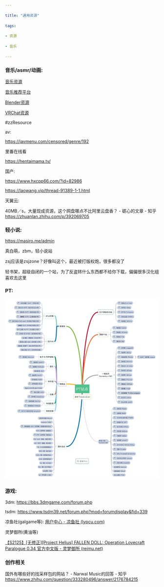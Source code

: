 ```yaml
---

title: "通用资源"

tags:

- 资源

- 音乐

---
```




### 音乐/asmr/动画:



[音乐资源](music/音乐资源.md)

[音乐推荐平台](music/音乐推荐平台.md)

[Blender资源](blender/Blender资源.md)

[VRChat资源](vrc/VRChat资源.md)



#zzResource





av:

https://javmenu.com/censored/genre/192



里番在线看

https://hentaimama.tv/ 





国产:

https://www.hxcpp66.com/?id=82986

https://laowang.vip/thread-91389-1-1.html



天翼云:

40MB／s，大量现成资源，这个网盘哪点不比阿里云盘香？ - 砺心的文章 - 知乎 https://zhuanlan.zhihu.com/p/392069705





### 轻小说:



https://masiro.me/admin

真白萌，zbm，轻小说站



zsj应该是zsjzone？好像叫这个，最近被打版权炮，很多都没了



轻书架，超级自闭的一个站，为了反盗转什么东西都不给你下载，偏偏很多汉化组喜欢去这里





### PT:

![image20220306233704.png](assets/image20220306233704.png)





### 游戏:

3dm: https://bbs.3dmgame.com/forum.php

tsdm: https://www.tsdm39.net/forum.php?mod=forumdisplay&fid=339

凉鱼社(galgame等): [用户中心 - 凉鱼社 (lypcu.com)](https://lypcu.com/Ucenter)



灵梦御所(黄油等)

[【S2125】[无修正][Project Helius] FALLEN DOLL: Operation Lovecraft Paralogue 0.34 官方中文版 - 灵梦御所 (reimu.net)](https://blog.reimu.net/archives/54310)





### 创作相关

国外有哪些好的找采样包的网站？ - Narwal Music的回答 - 知乎 https://www.zhihu.com/question/333280496/answer/2176784215

